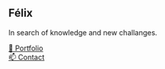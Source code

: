 ## Félix

In search of knowledge and new challanges.

[🌱 Portfolio](https://bhunao.github.io/bhunao/)  
[📫 Contact](https://www.linkedin.com/in/bhunao/)  

<!--
**bhunao/bhunao** is a ✨ _special_ ✨ repository because its `README.md` (this file) appears on your GitHub profile.

Here are some ideas to get you started:

- 🔭 I’m currently working on ...
- 🌱 I’m currently learning ...
- 👯 I’m looking to collaborate on ...
- 🤔 I’m looking for help with ...
- 💬 Ask me about ...
- 📫 How to reach me: ...
- 😄 Pronouns: ...
- ⚡ Fun fact: ...
-->
